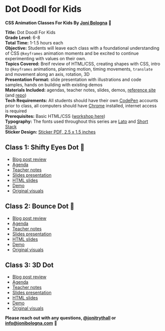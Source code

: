 # Dot Doodl for Kids
**CSS Animation Classes For Kids By [Joni Bologna](http://jonibologna.com/)** 🐷

**Title:** Dot Doodl For Kids<br>
**Grade Level:** 6-8<br>
**Total Time:** 1-1.5 hours each<br>
**Objective:** Students will leave each class with a foundational understanding of CSS `@keyframes` animation moments and be excited to continue experimenting with values on their own.<br> 
**Topics Covered:** Breif review of HTML/CSS, creating shapes with CSS, intro to `@keyframes` animations, planning motion, timing movements, `translate` and movement along an axis, rotation, 3D<br>
**Presentation Format:** slide presentation with illustrations and code samples, hands on building with existing demos<br>
**Materials Included:** agendas, teacher notes, slides, demos, [reference site](http://www.dotdoodl.com/) (and [repo](https://github.com/jonitrythall/dotdoodl))<br> 
**Tech Requirements:** All students should have their own [CodePen](http://codepen.io/) accounts prior to class, all computers should have [Chrome](https://www.google.com/chrome/) installed, internet access is required<br>
**Prerequisites:** Basic HTML/CSS ([workshop here](https://github.com/jonitrythall/tutstownworkshop))<br>
**Typography:** The fonts used throughout this series are [Lato](https://fonts.google.com/specimen/Lato) and [Short Stack](https://fonts.google.com/specimen/Short+Stack)<br>
**Sticker Design:** [Sticker PDF, 2.5 x 1.5 inches](https://github.com/jonitrythall/dotdoodl-kid-classes/blob/master/doodl-stickers.pdf)

## Class 1: Shifty Eyes Dot 🔵

* [Blog post review](http://jonibologna.com/css-animation-classes-for-kids-class-1/)
* [Agenda](https://docs.google.com/document/d/1rv8SkQwUP-PGetV-ByROscOrxmsI6re2dkUQq3-cZl4/edit?usp=sharing)
* [Teacher notes](https://docs.google.com/document/d/1q3igOFoHnfXRRegRSzs1qnfhNhNAqFegTqsQqBSZfMA/edit?usp=sharing)
* [Slides presentation](http://slides.com/jonibologna/intro-to-css-animation-1-kids#/)
* [HTML slides](https://github.com/jonitrythall/dotdoodl-kid-classes/blob/master/class-one-slides.html)
* [Demo](http://codepen.io/jonitrythall/pen/GrWPoX/)
* [Original visuals](https://github.com/jonitrythall/dotdoodl-kid-classes/tree/master/class1-original-visuals)

## Class 2: Bounce Dot 🔵
* [Blog post review](http://jonibologna.com/css-animation-classes-for-kids-class-2/)
* [Agenda](https://docs.google.com/document/d/1MnEX15ES3zzLKcoE4lXyH_ut_bCCIyjVe8dwIOlp_yc/edit)
* [Teacher notes](https://docs.google.com/document/d/180tCBkWLGJw-M-oEj5G1MYPcWUlvnrTwniKlntMJkQc/edit)
* [Slides presentation](http://slides.com/jonibologna/intro-to-css-animation-2-kids#/)
* [HTML slides](https://github.com/jonitrythall/dotdoodl-kid-classes/blob/master/class-two-slides.html)
* [Demo](http://codepen.io/jonitrythall/pen/xggROe)
* [Original visuals](https://github.com/jonitrythall/dotdoodl-kid-classes/tree/master/class2-original-visuals)

## Class 3: 3D Dot
* [Blog post review]()
* [Agenda](https://docs.google.com/document/d/10pkbVW9Pqqi1eSTuB8460zTuvvVOT9uscNj5BWts6x0/edit?usp=sharing)
* [Teacher notes](https://docs.google.com/document/d/1PiP8rgLI8XUtveCblmnX5-NIFTuJOrWbOEeqteEkg7Y/edit?usp=sharing)
* [Slides presentation]()
* [HTML slides]()
* [Demo](http://codepen.io/jonitrythall/pen/dWeoBB)
* [Original visuals]()


**Please reach out with any questions, [@jonitrythall](https://twitter.com/JoniTrythall) or info@jonibologna.com** 👋

